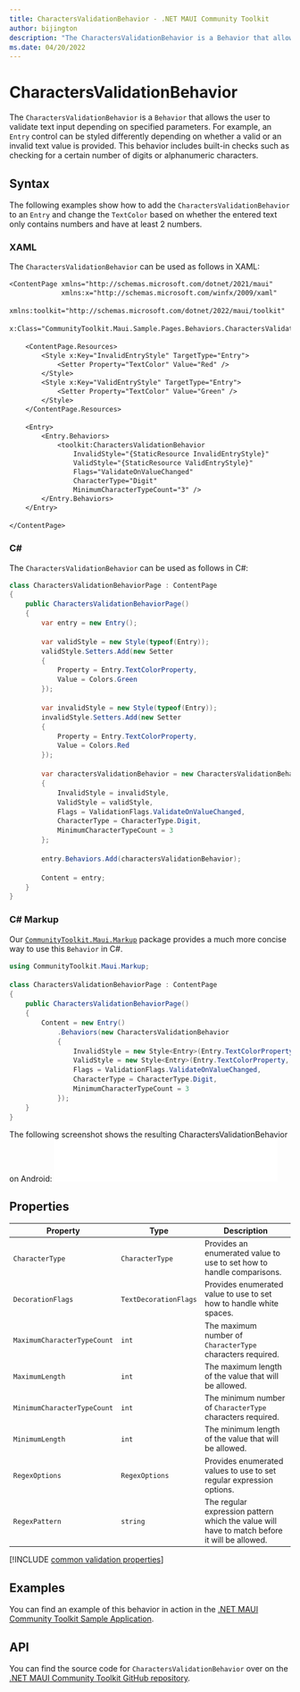 ```yaml
---
title: CharactersValidationBehavior - .NET MAUI Community Toolkit
author: bijington
description: "The CharactersValidationBehavior is a Behavior that allows the user to validate text input depending on specified parameters."
ms.date: 04/20/2022
---
```


# CharactersValidationBehavior

The `CharactersValidationBehavior` is a `Behavior` that allows the user to validate text input depending on specified parameters. For example, an `Entry` control can be styled differently depending on whether a valid or an invalid text value is provided. This behavior includes built-in checks such as checking for a certain number of digits or alphanumeric characters. 

## Syntax

The following examples show how to add the `CharactersValidationBehavior` to an `Entry` and change the `TextColor` based on whether the entered text only contains numbers and have at least 2 numbers.

### XAML

The `CharactersValidationBehavior` can be used as follows in XAML:

```xaml
<ContentPage xmlns="http://schemas.microsoft.com/dotnet/2021/maui"
             xmlns:x="http://schemas.microsoft.com/winfx/2009/xaml"
             xmlns:toolkit="http://schemas.microsoft.com/dotnet/2022/maui/toolkit"
             x:Class="CommunityToolkit.Maui.Sample.Pages.Behaviors.CharactersValidationBehaviorPage">

    <ContentPage.Resources>
        <Style x:Key="InvalidEntryStyle" TargetType="Entry">
            <Setter Property="TextColor" Value="Red" />
        </Style>
        <Style x:Key="ValidEntryStyle" TargetType="Entry">
            <Setter Property="TextColor" Value="Green" />
        </Style>
    </ContentPage.Resources>

    <Entry>
        <Entry.Behaviors>
            <toolkit:CharactersValidationBehavior 
                InvalidStyle="{StaticResource InvalidEntryStyle}"
                ValidStyle="{StaticResource ValidEntryStyle}"
                Flags="ValidateOnValueChanged"
                CharacterType="Digit"
                MinimumCharacterTypeCount="3" />
        </Entry.Behaviors>
    </Entry>

</ContentPage>
```

### C#

The `CharactersValidationBehavior` can be used as follows in C#:

```csharp
class CharactersValidationBehaviorPage : ContentPage
{
    public CharactersValidationBehaviorPage()
    {
        var entry = new Entry();

        var validStyle = new Style(typeof(Entry));
        validStyle.Setters.Add(new Setter
        {
            Property = Entry.TextColorProperty,
            Value = Colors.Green
        });

        var invalidStyle = new Style(typeof(Entry));
        invalidStyle.Setters.Add(new Setter
        {
            Property = Entry.TextColorProperty,
            Value = Colors.Red
        });

        var charactersValidationBehavior = new CharactersValidationBehavior
        {
            InvalidStyle = invalidStyle,
            ValidStyle = validStyle,
            Flags = ValidationFlags.ValidateOnValueChanged,
            CharacterType = CharacterType.Digit,
            MinimumCharacterTypeCount = 3
        };

        entry.Behaviors.Add(charactersValidationBehavior);

        Content = entry;
    }
}
```

### C# Markup

Our [`CommunityToolkit.Maui.Markup`](../markup/markup.md) package provides a much more concise way to use this `Behavior` in C#.

```csharp
using CommunityToolkit.Maui.Markup;

class CharactersValidationBehaviorPage : ContentPage
{
    public CharactersValidationBehaviorPage()
    {
        Content = new Entry()
            .Behaviors(new CharactersValidationBehavior
            {
                InvalidStyle = new Style<Entry>(Entry.TextColorProperty, Colors.Red),
                ValidStyle = new Style<Entry>(Entry.TextColorProperty, Colors.Green),
                Flags = ValidationFlags.ValidateOnValueChanged,
                CharacterType = CharacterType.Digit,
                MinimumCharacterTypeCount = 3
            });
    }
}
```

The following screenshot shows the resulting CharactersValidationBehavior on Android:
![Screenshot of an CharactersValidationBehavior on Android](../images/behaviors/character-validation-behavior-android.gif "CharactersValidationBehavior on Android")

## Properties

|Property  |Type  |Description  |
|---------|---------|---------|
| `CharacterType` | `CharacterType` | Provides an enumerated value to use to set how to handle comparisons. |
| `DecorationFlags` | `TextDecorationFlags` | Provides enumerated value to use to set how to handle white spaces. |
| `MaximumCharacterTypeCount` | `int` | The maximum number of `CharacterType` characters required. |
| `MaximumLength` | `int` | The maximum length of the value that will be allowed. |
| `MinimumCharacterTypeCount` | `int` | The minimum number of `CharacterType` characters required. |
| `MinimumLength` | `int` | The minimum length of the value that will be allowed. |
| `RegexOptions` | `RegexOptions` | Provides enumerated values to use to set regular expression options. |
| `RegexPattern` | `string` | The regular expression pattern which the value will have to match before it will be allowed. |

[!INCLUDE [common validation properties](../includes/validation-behavior.md)]

## Examples

You can find an example of this behavior in action in the [.NET MAUI Community Toolkit Sample Application](https://github.com/CommunityToolkit/Maui/blob/main/samples/CommunityToolkit.Maui.Sample/Pages/Behaviors/CharactersValidationBehaviorPage.xaml).

## API

You can find the source code for `CharactersValidationBehavior` over on the [.NET MAUI Community Toolkit GitHub repository](https://github.com/CommunityToolkit/Maui/blob/main/src/CommunityToolkit.Maui/Behaviors/Validators/CharactersValidationBehavior.shared.cs).